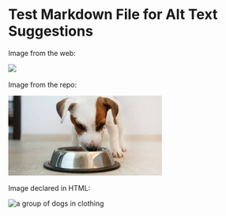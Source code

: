 # Test Markdown File for Alt Text Suggestions

Image from the web:

![](https://images.pexels.com/photos/39317/chihuahua-dog-puppy-cute-39317.jpeg?auto=compress&cs=tinysrgb&w=1260&h=750&dpr=2)

Image from the repo:

![a puppy eating food from a bowl on the floor.](https://github.com/sam9111/markdown-accessibility-helper/blob/main/puppy.jpeg?raw=true)

Image declared in HTML:

<img src="https://www.rd.com/wp-content/uploads/2018/02/04_Adorable-Puppy-Pictures-that-Will-Make-You-Melt_361302206_Grigorita-Ko.jpg?fit=700,467" alt="a group of dogs in clothing" title="a group of dogs in clothing">
